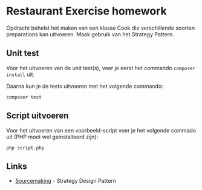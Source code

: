 # Restaurant Exercise homework

Opdracht behelst het maken van een klasse Cook die verschillende soorten preparations kan uitvoeren. Maak
gebruik van het Strategy Pattern.

## Unit test

Voor het uitvoeren van de unit test(s), voer je eerst het commando `composer install` uit.

Daarna kun je de tests uitvoeren met het volgende commando:

```
composer test
```

## Script uitvoeren

Voor het uitvoeren van een voorbeeld-script voer je het volgende commado uit (PHP moet wel geinstalleerd zijn):

```
php script.php
```

## Links

* [Sourcemaking](https://sourcemaking.com/design_patterns/strategy) - Strategy Design Pattern
